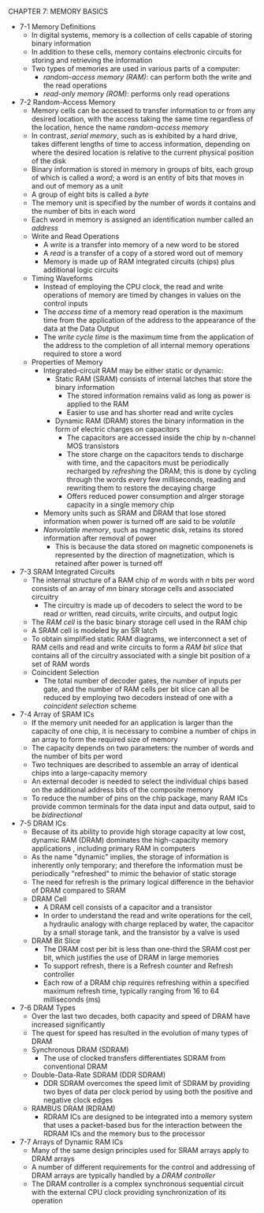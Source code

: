 CHAPTER 7: MEMORY BASICS

- 7-1 Memory Definitions
  - In digital systems, memory is a collection of cells capable of storing binary information
  - In addition to these cells, memory contains electronic circuits for storing and retrieving the information
  - Two types of memories are used in various parts of a computer:
    - *random-access memory (RAM)*: can perform both the write and the read operations
    - *read-only memory (ROM)*: performs only read operations
- 7-2 Random-Access Memory
  - Memory cells can be accessed to transfer information to or from any desired location, with the access taking the same time regardless of the location, hence the name *random-access memory*
  - In contrast, *serial memory*, such as is exhibited by a hard drive, takes different lengths of time to access information, depending on where the desired location is relative to the current physical position of the disk
  - Binary information is stored in memory in groups of bits, each group of which is called a *word*; a word is an entity of bits that moves in and out of memory as a unit
  - A group of eight bits is called a *byte*
  - The memory unit is specified by the number of words it contains and the number of bits in each word
  - Each word in memory is assigned an identification number called an *address*
  - Write and Read Operations
    - A *write* is a transfer into memory of a new word to be stored
    - A *read* is a transfer of a copy of a stored word out of memory
    - Memory is made up of RAM integrated circuits (chips) plus additional logic circuits
  - Timing Waveforms
    - Instead of employing the CPU clock, the read and write operations of memory are timed by changes in values on the control inputs
    - The *access time* of a memory read operation is the maximum time from the application of the address to the appearance of the data at the Data Output
    - The *write cycle time* is the maximum time from the application of the address to the completion of all internal memory operations required to store a word
  - Properties of Memory
    - Integrated-circuit RAM may be either static or dynamic:
      - Static RAM (SRAM) consists of internal latches that store the binary information
        - The stored information remains valid as long as power is applied to the RAM
        - Easier to use and has shorter read and write cycles
      - Dynamic RAM (DRAM) stores the binary information in the form of electric charges on capacitors
        - The capacitors are accessed inside the chip by n-channel MOS transistors
        - The store charge on the capacitors tends to discharge with time, and the capacitors must be periodically recharged by *refreshing* the DRAM; this is done by cycling through the words every few milliseconds, reading and rewriting them to restore the decaying charge
        - Offers reduced power consumption and alrger storage capacity in a single memory chip
    - Memory units such as SRAM and DRAM that lose stored information when power is turned off are said to be *volatile*
    - *Nonvolatile memory*, such as magnetic disk, retains its stored information after removal of power
      - This is because the data stored on magnetic componenets is represented by the direction of magnetization, which is retained after power is turned off
- 7-3 SRAM Integrated Circuits
  - The internal structure of a RAM chip of *m* words with *n* bits per word consists of an array of *mn* binary storage cells and associated circuitry
    - The circuitry is made up of decoders to select the word to be read or written, read circuits, write circuits, and output logic
  - The *RAM cell* is the basic binary storage cell used in the RAM chip
  - A SRAM cell is modeled by an SR latch
  - To obtain simplified static RAM diagrams, we interconnect a set of RAM cells and read and write circuits to form a *RAM bit slice* that contains all of the circuitry associated with a single bit position of a set of RAM words
  - Coincident Selection
    - The total number of decoder gates, the number of inputs per gate, and the number of RAM cells per bit slice can all be reduced by employing two decoders instead of one with a *coincident selection* scheme
- 7-4 Array of SRAM ICs
  - If the memory unit needed for an application is larger than the capacity of one chip, it is necessary to combine a number of chips in an array to form the required size of memory
  - The capacity depends on two parameters: the number of words and the number of bits per word
  - Two techniques are described to assemble an array of identical chips into a large-capacity memory
  - An external decoder is needed to select the individual chips based on the additional address bits of the composite memory
  - To reduce the number of pins on the chip package, many RAM ICs provide common terminals for the data input and data output, said to be *bidirectional*
- 7-5 DRAM ICs
  - Because of its ability to provide high storage capacity at low cost, dynamic RAM (DRAM) dominates the high-capacity memory applications , including primary RAM in computers
  - As the name "dynamic" implies, the storage of information is inherently only temporary; and therefore the information must be periodically "refreshed" to mimic the behavior of static storage
  - The need for refresh is the primary logical difference in the behavior of DRAM compared to SRAM
  - DRAM Cell
    - A DRAM cell consists of a capacitor and a transistor
    - In order to understand the read and write operations for the cell, a hydraulic analogy with charge replaced by water, the capacitor by a small storage tank, and the transistor by a valve is used
  - DRAM Bit Slice
    - The DRAM cost per bit is less than one-third the SRAM cost per bit, which justifies the use of DRAM in large memories
    - To support refresh, there is a Refresh counter and Refresh controller
    - Each row of a DRAM chip requires refreshing within a specified maximum refresh time, typically ranging from 16 to 64 milliseconds (ms)
- 7-6 DRAM Types
  - Over the last two decades, both capacity and speed of DRAM have increased significantly
  - The quest for speed has resulted in the evolution of many types of DRAM
  - Synchronous DRAM (SDRAM)
    - The use of clocked transfers differentiates SDRAM from conventional DRAM
  - Double-Data-Rate SDRAM (DDR SDRAM)
    - DDR SDRAM overcomes the speed limit of SDRAM by providing two byes of data per clock period by using both the positive and negative clock edges
  - RAMBUS DRAM (RDRAM)
    - RDRAM ICs are designed to be integrated into a memory system that uses a packet-based bus for the interaction between the RDRAM ICs and the memory bus to the processor
- 7-7 Arrays of Dynamic RAM ICs
  - Many of the same design principles used for SRAM arrays apply to DRAM arrays
  - A number of different requirements for the control and addressing of DRAM arrays are typically handled by a *DRAM controller*
  - The DRAM controller is a complex synchronous sequential circuit with the external CPU clock providing synchronization of its operation